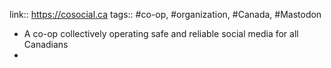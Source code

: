 ---
---

link:: https://cosocial.ca
tags:: #co-op, #organization, #Canada, #Mastodon

- A co-op collectively operating safe and reliable social media for all Canadians
-